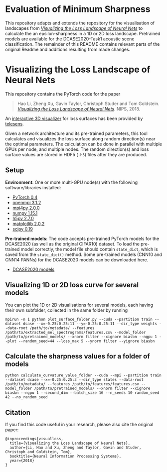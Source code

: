 # Evaluation of Minimum Sharpness

This repository adapts and extends the repository for the visualisation of landscapes from [*Visualizing the Loss Landscape of Neural Nets*](https://arxiv.org/abs/1712.09913) to calculate the an epsilon-sharpness in a 1D or 2D loss landscape. Pretrained models are available for the DCASE2020-Task1 acoustic scene classification. The remainder of this README contains relevant parts of the original Readme and additions resulting from made changes.

# Visualizing the Loss Landscape of Neural Nets

This repository contains the PyTorch code for the paper
> Hao Li, Zheng Xu, Gavin Taylor, Christoph Studer and Tom Goldstein. [*Visualizing the Loss Landscape of Neural Nets*](https://arxiv.org/abs/1712.09913). NIPS, 2018.

An [interactive 3D visualizer](http://www.telesens.co/loss-landscape-viz/viewer.html) for loss surfaces has been provided by [telesens](http://www.telesens.co/2019/01/16/neural-network-loss-visualization/).

Given a network architecture and its pre-trained parameters, this tool calculates and visualizes the loss surface along random direction(s) near the optimal parameters.
The calculation can be done in parallel with multiple GPUs per node, and multiple nodes.
The random direction(s) and loss surface values are stored in HDF5 (`.h5`) files after they are produced.

## Setup

**Environment**: One or more multi-GPU node(s) with the following software/libraries installed:
- [PyTorch 0.4](https://pytorch.org/)
- [openmpi 3.1.2](https://www.open-mpi.org/)
- [mpi4py 2.0.0](https://mpi4py.scipy.org/docs/usrman/install.html)
- [numpy 1.15.1](https://docs.scipy.org/doc/numpy/user/quickstart.html)  
- [h5py 2.7.0](http://docs.h5py.org/en/stable/build.html#install)
- [matplotlib 2.0.2](https://matplotlib.org/users/installing.html)
- [scipy 0.19](https://www.scipy.org/install.html)

**Pre-trained models**:
The code accepts pre-trained PyTorch models for the DCASE2020 (as well as the original CIFAR10) dataset.
To load the pre-trained model correctly, the model file should contain `state_dict`, which is saved from the `state_dict()` method.
Some pre-trained models (CNN10 and CNN14 PANNs) for the DCASE2020 models can be downloaded here.
- [DCASE2020 models]()

## Visualizing 1D or 2D loss curve for several models

You can plot the 1D or 2D visualisations for several models, each having their own subfolder, collected in the same folder by running
```
mpirun -n 1 python plot_surface_folder.py --cuda --partition train --dataset dcase --x=-0.25:0.25:11 --y=-0.25:0.25:11 --dir_type weights --data-root /path/to/metadata/ --features /path/to/extracted_mel_spectrograms/features.csv --model_folder /path/to/pretrained_models/ --xnorm filter --xignore biasbn --ngpu 1 --plot --random_seed=44 --loss_max 5 --ynorm filter --yignore biasbn
```

## Calculate the sharpness values for a folder of models
```
python calculate_curvature_value_folder --cuda --mpi --partition train --dataset dcase --x=-0.25:0.25:3 --dir_type states --data-root /path/to/metadata/ --features /path/to/features/features.csv --model_folder /path/to/pretrained_models/ --xnorm filter --xignore biasbn --ngpu 1 --second_dim --batch_size 16 --n_seeds 10 random_seed 42 --no_random_seed
```

## Citation

If you find this code useful in your research, please also cite the original paper:

```
@inproceedings{visualloss,
  title={Visualizing the Loss Landscape of Neural Nets},
  author={Li, Hao and Xu, Zheng and Taylor, Gavin and Studer, Christoph and Goldstein, Tom},
  booktitle={Neural Information Processing Systems},
  year={2018}
}
```
